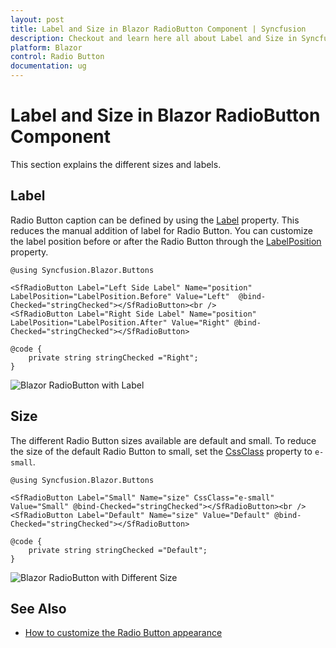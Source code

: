 ```yaml
---
layout: post
title: Label and Size in Blazor RadioButton Component | Syncfusion
description: Checkout and learn here all about Label and Size in Syncfusion Blazor RadioButton component and more.
platform: Blazor
control: Radio Button
documentation: ug
---
```


# Label and Size in Blazor RadioButton Component

This section explains the different sizes and labels.

## Label

Radio Button caption can be defined by using the [Label](https://help.syncfusion.com/cr/blazor/Syncfusion.Blazor.Buttons.SfRadioButton-1.html#Syncfusion_Blazor_Buttons_SfRadioButton_1_Label) property. This reduces the manual addition of label for Radio Button. You can customize the label position before or after the Radio Button through the [LabelPosition](https://help.syncfusion.com/cr/blazor/Syncfusion.Blazor.Buttons.SfRadioButton-1.html#Syncfusion_Blazor_Buttons_SfRadioButton_1_LabelPosition) property.

```cshtml
@using Syncfusion.Blazor.Buttons

<SfRadioButton Label="Left Side Label" Name="position" LabelPosition="LabelPosition.Before" Value="Left"  @bind-Checked="stringChecked"></SfRadioButton><br />
<SfRadioButton Label="Right Side Label" Name="position" LabelPosition="LabelPosition.After" Value="Right" @bind-Checked="stringChecked"></SfRadioButton>

@code {
    private string stringChecked ="Right";
}

```

![Blazor RadioButton with Label](./images/blazor-radiobutton-label.png)

## Size

The different Radio Button sizes available are default and small. To reduce the size of the default Radio Button to small, set the [CssClass](https://help.syncfusion.com/cr/blazor/Syncfusion.Blazor.Buttons.SfRadioButton-1.html) property to `e-small`.

```cshtml
@using Syncfusion.Blazor.Buttons

<SfRadioButton Label="Small" Name="size" CssClass="e-small" Value="Small" @bind-Checked="stringChecked"></SfRadioButton><br />
<SfRadioButton Label="Default" Name="size" Value="Default" @bind-Checked="stringChecked"></SfRadioButton>

@code {
    private string stringChecked ="Default";
}

```

![Blazor RadioButton with Different Size](./images/blazor-radiobutton-different-size.png)

## See Also

* [How to customize the Radio Button appearance](./how-to/customize-radiobutton-appearance)